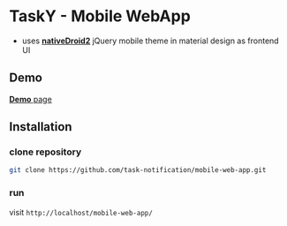 # TaskY - Mobile WebApp

- uses [**nativeDroid2**](http://nativedroid.godesign.ch/) jQuery mobile theme in material design as frontend UI


## Demo

[**Demo** page](https://tasky.atria.uberspace.de/)

## Installation

### clone repository

```bash
git clone https://github.com/task-notification/mobile-web-app.git
```

### run

visit ``http://localhost/mobile-web-app/``
